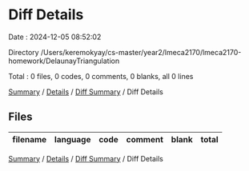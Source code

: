 # Diff Details

Date : 2024-12-05 08:52:02

Directory /Users/keremokyay/cs-master/year2/lmeca2170/lmeca2170-homework/DelaunayTriangulation

Total : 0 files,  0 codes, 0 comments, 0 blanks, all 0 lines

[Summary](results.md) / [Details](details.md) / [Diff Summary](diff.md) / Diff Details

## Files
| filename | language | code | comment | blank | total |
| :--- | :--- | ---: | ---: | ---: | ---: |

[Summary](results.md) / [Details](details.md) / [Diff Summary](diff.md) / Diff Details